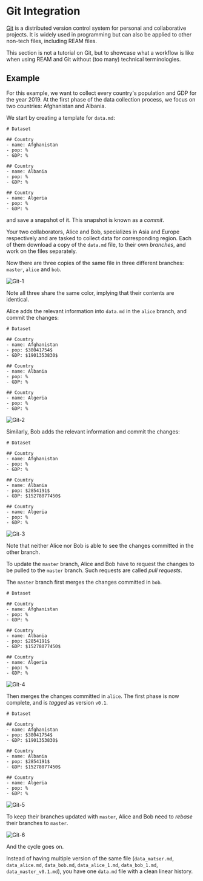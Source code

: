 # Git Integration

[Git](https://git-scm.com/) is a distributed version control system for personal and collaborative projects.
It is widely used in programming but can also be applied to other non-tech files, including REAM files.

This section is not a tutorial on Git, but to showcase what a workflow is like when using REAM and Git without (too many) technical terminologies.

## Example

For this example, we want to collect every country's population and GDP for the year 2019.
At the first phase of the data collection process, we focus on two countries: Afghanistan and Albania.

We start by creating a template for `data.md`:

```ream
# Dataset

## Country
- name: Afghanistan
- pop: %
- GDP: %

## Country
- name: Albania
- pop: %
- GDP: %

## Country
- name: Algeria
- pop: %
- GDP: %
```
and save a snapshot of it.
This snapshot is known as a *commit*.

Your two collaborators, Alice and Bob, specializes in Asia and Europe respectively and are tasked to collect data for corresponding region.
Each of them download a copy of the `data.md` file, to their own *branches*, and work on the files separately.

Now there are three copies of the same file in three different branches: `master`, `alice` and `bob`.

![Git-1](./img/Git-1.svg)

Note all three share the same color, implying that their contents are identical.

Alice adds the relevant information into `data.md` in the `alice` branch, and commit the changes:
```ream
# Dataset

## Country
- name: Afghanistan
- pop: $38041754$
- GDP: $1901353830$

## Country
- name: Albania
- pop: %
- GDP: %

## Country
- name: Algeria
- pop: %
- GDP: %
```

![Git-2](./img/Git-2.svg)

Similarly, Bob adds the relevant information and commit the changes:
```ream
# Dataset

## Country
- name: Afghanistan
- pop: %
- GDP: %

## Country
- name: Albania
- pop: $2854191$
- GDP: $15278077450$

## Country
- name: Algeria
- pop: %
- GDP: %
```
![Git-3](./img/Git-3.svg)

Note that neither Alice nor Bob is able to see the changes committed in the other branch.

To update the `master` branch, Alice and Bob have to request the changes to be pulled to the `master` branch.
Such requests are called *pull requests*.

The `master` branch first merges the changes committed in `bob`.

```ream
# Dataset

## Country
- name: Afghanistan
- pop: %
- GDP: %

## Country
- name: Albania
- pop: $2854191$
- GDP: $15278077450$

## Country
- name: Algeria
- pop: %
- GDP: %
```

![Git-4](./img/Git-4.svg)

Then merges the changes committed in `alice`.
The first phase is now complete, and is *tagged* as version `v0.1`.

```ream
# Dataset

## Country
- name: Afghanistan
- pop: $38041754$
- GDP: $1901353830$

## Country
- name: Albania
- pop: $2854191$
- GDP: $15278077450$

## Country
- name: Algeria
- pop: %
- GDP: %
```
![Git-5](./img/Git-5.svg)

To keep their branches updated with `master`, Alice and Bob need to *rebase* their branches to `master`.

![Git-6](./img/Git-6.svg)

And the cycle goes on.

Instead of having multiple version of the same file (`data_matser.md`, `data_alice.md`, `data_bob.md`, `data_alice_1.md`, `data_bob_1.md`, `data_master_v0.1.md`), you have one `data.md` file with a clean linear history.
